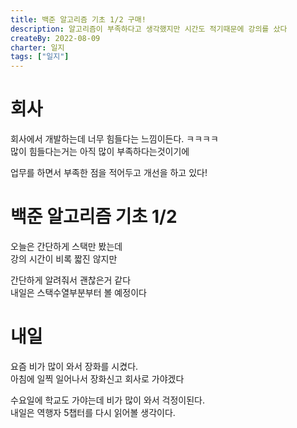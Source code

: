 ```yaml
---
title: 백준 알고리즘 기초 1/2 구매!
description: 알고리즘이 부족하다고 생각했지만 시간도 적기때문에 강의를 샀다
createBy: 2022-08-09
charter: 일지
tags: ["일지"]
---
```


# 회사

회사에서 개발하는데 너무 힘들다는 느낌이든다. ㅋㅋㅋㅋ  
많이 힘들다는거는 아직 많이 부족하다는것이기에

업무를 하면서 부족한 점을 적어두고 개선을 하고 있다!

# 백준 알고리즘 기초 1/2

오늘은 간단하게 스택만 봤는데  
강의 시간이 비록 짧진 않지만

간단하게 알려줘서 괜찮은거 같다  
내일은 스택수열부분부터 볼 예정이다

# 내일

요즘 비가 많이 와서 장화를 시켰다.  
아침에 일찍 일어나서 장화신고 회사로 가야겠다

수요일에 학교도 가야는데 비가 많이 와서 걱정이된다.  
내일은 역행자 5챕터를 다시 읽어볼 생각이다.
